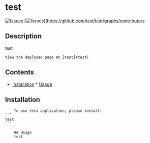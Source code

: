 # test
[![Issues](https://img.shields.io/github/issues/test/test)](https://github.com/test/test/issues) [![Issues](https://img.shields.io/github/contributers/test/test)](https://github.com/test/test/graphs/contributers 
## Description
test

    View the deployed page at [test](test)
## Contents
* [Installation](#installation)
      * [Usage](#usage)
      
## Installation
        To use this application, please install:
    ```
    test
    ```

        ## Usage
        test 

        